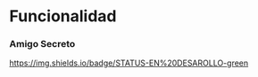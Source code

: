 <h1 aling="center"> Funcionalidad </h1>

<h3> Amigo Secreto </h3>

https://img.shields.io/badge/STATUS-EN%20DESAROLLO-green
